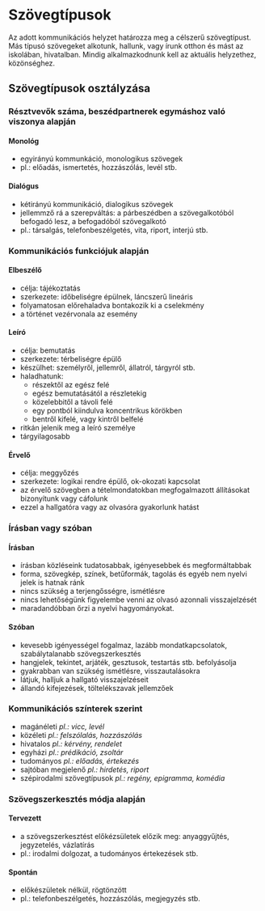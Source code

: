 Szövegtípusok
=======================================

Az adott kommunikációs helyzet határozza meg a célszerű szövegtípust. Más típusó szövegeket alkotunk, hallunk, vagy írunk otthon és mást az iskolában, hivatalban. Mindig alkalmazkodnunk kell az aktuális helyzethez, közönséghez.

## Szövegtípusok osztályzása

### Résztvevők száma, beszédpartnerek egymáshoz való viszonya alapján
#### Monológ
* egyirányú kommunkáció, monologikus szövegek
* pl.: előadás, ismertetés, hozzászólás, levél stb.

#### Dialógus
* kétirányú kommunikáció, dialogikus szövegek
* jellemmző rá a szerepváltás: a párbeszédben a szövegalkotóból befogadó lesz, a befogadóból szövegalkotó
* pl.: társalgás, telefonbeszélgetés, vita, riport, interjú stb.

### Kommunikációs funkciójuk alapján
#### Elbeszélő
* célja: tájékoztatás
* szerkezete: időbeliségre épülnek, láncszerű lineáris
* folyamatosan előrehaladva bontakozik ki a cselekmény
* a történet vezérvonala az esemény
#### Leíró
* célja: bemutatás
* szerkezete: térbeliségre épülő
* készülhet: személyről, jellemről, állatról, tárgyról stb.
* haladhatunk:
	* részektől az egész felé
	* egész bemutatásától a részletekig
	* közelebbitől a távoli felé
	* egy pontból kiindulva koncentrikus körökben
	* bentről kifelé, vagy kintről belfelé
* ritkán jelenik meg a leíró személye
* tárgyilagosabb
#### Érvelő
* célja: meggyőzés
* szerkezete: logikai rendre épülő, ok-okozati kapcsolat
* az érvelő szövegben a tételmondatokban megfogalmazott állításokat bizonyítunk vagy cáfolunk
* ezzel a hallgatóra vagy az olvasóra gyakorlunk hatást

### Írásban vagy szóban
#### Írásban
* írásban közléseink tudatosabbak, igényesebbek és megformáltabbak
* forma, szövegkép, színek, betűformák, tagolás és egyéb nem nyelvi jelek is hatnak ránk
* nincs szükség a terjengősségre, ismétlésre
* nincs lehetőségünk figyelembe venni az olvasó azonnali visszajelzését
* maradandóbban őrzi a nyelvi hagyományokat.
#### Szóban
* kevesebb igényességel fogalmaz, lazább mondatkapcsolatok, szabálytalanabb szövegszerkesztés
* hangjelek, tekintet, arjáték, gesztusok, testartás stb. befolyásolja
* gyakrabban van szükség ismétlésre, visszautalásokra
* látjuk, halljuk a hallgató visszajelzéseit
* állandó kifejezések, töltelékszavak jellemzőek

### Kommunikációs színterek szerint
* magánéleti _pl.: vicc, levél_
* közéleti _pl.: felszólalás, hozzászólás_
* hivatalos _pl.: kérvény, rendelet_
* egyházi _pl.: prédikáció, zsoltár_
* tudományos _pl.: előadás, értekezés_
* sajtóban megjelenő _pl.: hirdetés, riport_
* szépirodalmi szövegtípusok _pl.: regény, epigramma, komédia_

### Szövegszerkesztés módja alapján
#### Tervezett
* a szövegszerkesztést előkézsületek előzik meg: anyaggyűjtés, jegyzetelés, vázlatírás
* pl.: irodalmi dolgozat, a tudományos értekezések stb.
#### Spontán
* előkészületek nélkül, rögtönzött
* pl.: telefonbeszélgetés, hozzászólás, megjegyzés stb.